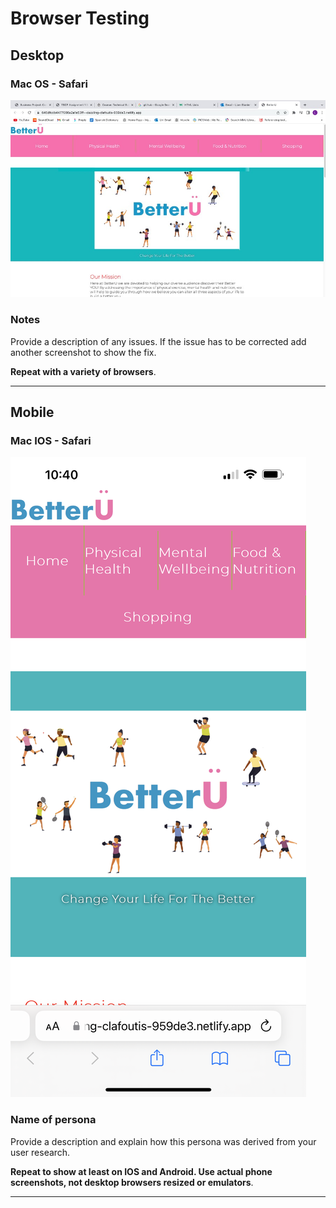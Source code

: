 # Browser Testing

<!-- edit as required -->

## Desktop

### Mac OS - Safari

<img src="sp5-media/Mac OS test.jpg" alt="" width="1000">

### Notes

Provide a description of any issues. If the issue has to be corrected add another screenshot to show the fix.

**Repeat with a variety of browsers**.

---

## Mobile

### Mac IOS - Safari

<img src="sp5-media/ios safari test.jpg" alt="" width="">

### Name of persona

Provide a description and explain how this persona was derived from your user research.

**Repeat to show at least on IOS and Android. Use actual phone screenshots, not desktop browsers resized or emulators**.

---
